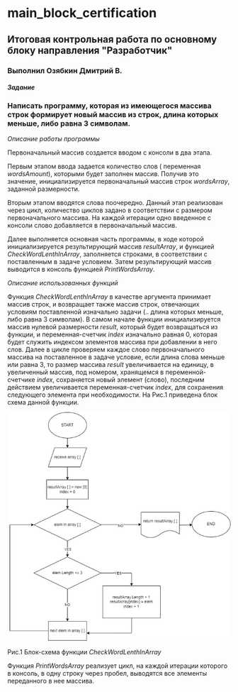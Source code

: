 # main_block_certification

## Итоговая контрольная работа по основному блоку направления "Разработчик"
### Выполнил Озябкин Дмитрий В.

#### *Задание*  

### Написать программу, которая из имеющегося массива строк формирует новый массив из строк, длина которых меньше, либо равна 3 символам.


*Описание работы программы*

Первоначальный массив создается вводом с консоли в два этапа.

Первым этапом ввода задается количество слов ( переменная *wordsAmount*), которыми будет заполнен массив. Получив это значение, инициализируется первоначальный массив строк *wordsArray*, заданной размерности.

Вторым этапом вводятся слова поочередно. Данный этап реализован через цикл, количество циклов задано в соответствии с размером первоначального массива. На каждой итерации одно введенное с консоли слово добавляется в первоначальный массив.

Далее выполняется основная часть программы, в ходе которой инициализируется результирующий массив *resultArray*, и функцией *CheckWordLenthInArray*, заполняется строками, в соответствии с поставленным в задаче условием. Затем результирующий массив выводится в консоль функцией *PrintWordsArray*.

*Описание использованных функций*

Функция *CheckWordLenthInArray* в качестве аргумента принимает массив строк, и возвращает также массив строк, отвечающих условиям поставленной изначально задачи (.. длина которых меньше, либо равна 3 символам). В самом начале функции инициализируется массив нулевой размерности *result*, который будет возвращаться из функции, и переменная-счетчик *index* изначально равная 0, которая будет служить индексом элементов массива при добавлении в него слов. Далее в цикле проверяем каждое слово первоначального массива на поставленное в задаче условие, если длина слова меньше или равна 3, то размер массива *result* увеличивается на единицу, в увеличенный массив, под номером, хранящемся в переменной-счетчике *index*, сохраняется новый элемент (слово), последним действием увеличивается переменная-счетчик *index*, для сохранения следующего элемента при необходимости.
На Рис.1 приведена блок схема данной функции.

<img src="CheckWordLenthInArray_schem.jpg" alt="center" width="1000"/>

Рис.1 Блок-схема функции *CheckWordLenthInArray*


Функция *PrintWordsArray* реализует цикл, на каждой итерации которого в консоль, в одну строку через пробел, выводятся все элементы переданного в нее массива. 
